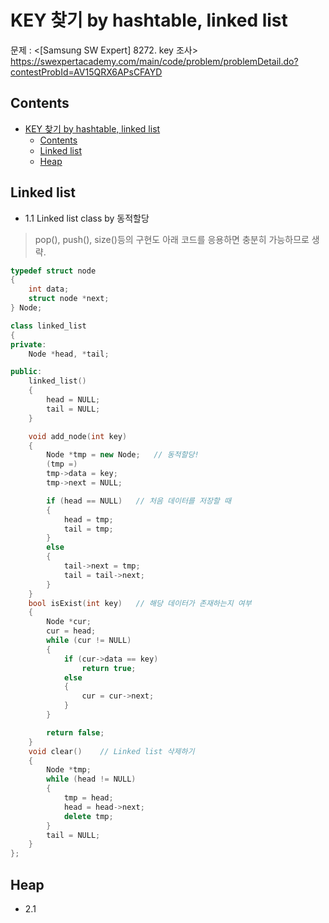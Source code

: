 # KEY 찾기 by hashtable, linked list

문제 : <[Samsung SW Expert] 8272. key 조사> <br/>
<https://swexpertacademy.com/main/code/problem/problemDetail.do?contestProbId=AV15QRX6APsCFAYD>

## Contents

- [KEY 찾기 by hashtable, linked list](#key-%ec%b0%be%ea%b8%b0-by-hashtable-linked-list)
  - [Contents](#contents)
  - [Linked list](#linked-list)
  - [Heap](#heap)

## Linked list

- 1.1 Linked list class by 동적할당 
> pop(), push(), size()등의 구현도 아래 코드를 응용하면 충분히 가능하므로 생략.
```C++
typedef struct node
{
    int data;
    struct node *next;
} Node;

class linked_list
{
private:
    Node *head, *tail;

public:
    linked_list()
    {
        head = NULL;
        tail = NULL;
    }

    void add_node(int key)
    {
        Node *tmp = new Node;   // 동적할당!
        (tmp =)
        tmp->data = key;
        tmp->next = NULL;

        if (head == NULL)   // 처음 데이터를 저장할 때
        {
            head = tmp;
            tail = tmp;
        }
        else
        {
            tail->next = tmp;
            tail = tail->next;
        }
    }
    bool isExist(int key)   // 해당 데이터가 존재하는지 여부
    {
        Node *cur;
        cur = head;
        while (cur != NULL)
        {
            if (cur->data == key)
                return true;
            else
            {
                cur = cur->next;
            }
        }

        return false;
    }
    void clear()    // Linked list 삭제하기
    {
        Node *tmp;
        while (head != NULL)
        {
            tmp = head;
            head = head->next;
            delete tmp;
        }
        tail = NULL;
    }
};
```

## Heap

- 2.1 